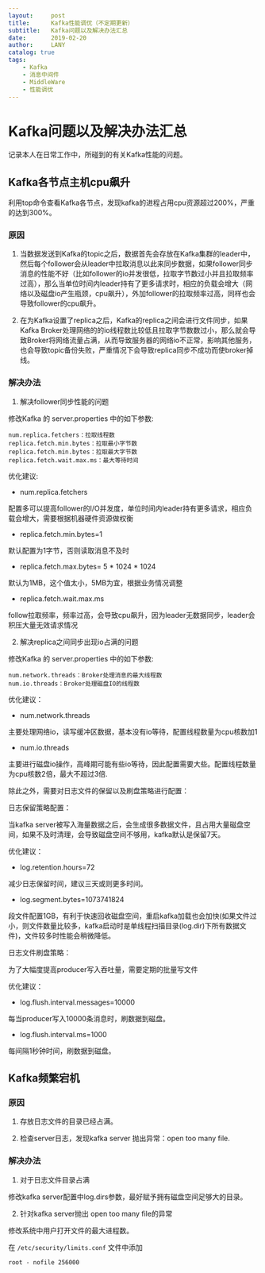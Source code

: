 ```yaml
---
layout:     post
title:      Kafka性能调优（不定期更新）
subtitle:   Kafka问题以及解决办法汇总
date:       2019-02-20
author:     LANY
catalog: true
tags:
    - Kafka
    - 消息中间件
    - MiddleWare
    - 性能调优
---
```

# Kafka问题以及解决办法汇总

记录本人在日常工作中，所碰到的有关Kafka性能的问题。

## Kafka各节点主机cpu飙升

利用top命令查看Kafka各节点，发现kafka的进程占用cpu资源超过200%，严重的达到300%。

### 原因

1. 当数据发送到Kafka的topic之后，数据首先会存放在Kafka集群的leader中，然后每个follower会从leader中拉取消息以此来同步数据，如果follower同步消息的性能不好（比如follower的io并发很低，拉取字节数过小并且拉取频率过高），那么当单位时间内leader持有了更多请求时，相应的负载会增大（网络以及磁盘io产生瓶颈，cpu飙升），外加follower的拉取频率过高，同样也会导致follower的cpu飙升。

2. 在为Kafka设置了replica之后，Kafka的replica之间会进行文件同步，如果Kafka Broker处理网络的的io线程数比较低且拉取字节数数过小，那么就会导致Broker将网络流量占满，从而导致服务器的网络io不正常，影响其他服务，也会导致topic备份失败，严重情况下会导致replica同步不成功而使broker掉线。

### 解决办法

1. 解决follower同步性能的问题

修改Kafka 的 server.properties 中的如下参数:

```vim
num.replica.fetchers：拉取线程数
replica.fetch.min.bytes：拉取最小字节数
replica.fetch.min.bytes：拉取最大字节数
replica.fetch.wait.max.ms：最大等待时间
```

优化建议:

- num.replica.fetchers 

配置多可以提高follower的I/O并发度，单位时间内leader持有更多请求，相应负载会增大，需要根据机器硬件资源做权衡

- replica.fetch.min.bytes=1 

默认配置为1字节，否则读取消息不及时

- replica.fetch.max.bytes= 5 * 1024 * 1024 

默认为1MB，这个值太小，5MB为宜，根据业务情况调整

- replica.fetch.wait.max.ms  

follow拉取频率，频率过高，会导致cpu飙升，因为leader无数据同步，leader会积压大量无效请求情况



2. 解决replica之间同步出现io占满的问题

修改Kafka 的 server.properties 中的如下参数:

```vim
num.network.threads：Broker处理消息的最大线程数
num.io.threads：Broker处理磁盘IO的线程数
```

优化建议：

- num.network.threads

主要处理网络io，读写缓冲区数据，基本没有io等待，配置线程数量为cpu核数加1

- num.io.threads

主要进行磁盘io操作，高峰期可能有些io等待，因此配置需要大些。配置线程数量为cpu核数2倍，最大不超过3倍.

除此之外，需要对日志文件的保留以及刷盘策略进行配置：

日志保留策略配置：

当kafka server被写入海量数据之后，会生成很多数据文件，且占用大量磁盘空间，如果不及时清理，会导致磁盘空间不够用，kafka默认是保留7天。

优化建议：

- log.retention.hours=72

减少日志保留时间，建议三天或则更多时间。

- log.segment.bytes=1073741824

段文件配置1GB，有利于快速回收磁盘空间，重启kafka加载也会加快(如果文件过小，则文件数量比较多，kafka启动时是单线程扫描目录(log.dir)下所有数据文件)，文件较多时性能会稍微降低。

日志文件刷盘策略：

为了大幅度提高producer写入吞吐量，需要定期的批量写文件

优化建议：

- log.flush.interval.messages=10000

每当producer写入10000条消息时，刷数据到磁盘。

- log.flush.interval.ms=1000

每间隔1秒钟时间，刷数据到磁盘。


## Kafka频繁宕机

### 原因

1. 存放日志文件的目录已经占满。

2. 检查server日志，发现kafka server 抛出异常：open too many file.

### 解决办法

1. 对于日志文件目录占满

修改kafka server配置中log.dirs参数，最好赋予拥有磁盘空间足够大的目录。

2. 针对kafka server抛出 open too many file的异常

修改系统中用户打开文件的最大进程数。

在 `/etc/security/limits.conf` 文件中添加 

```vim
root - nofile 256000
```